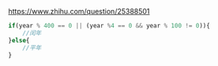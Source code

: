 https://www.zhihu.com/question/25388501



```javascript
if(year % 400 == 0 || (year %4 == 0 && year % 100 != 0)){
    //闰年
}else{
    //平年
}
```


